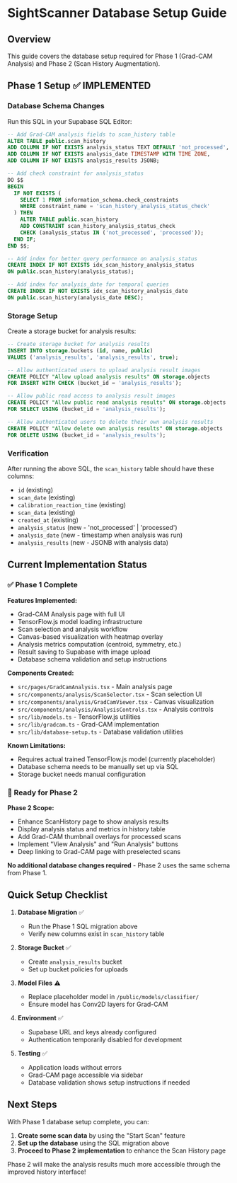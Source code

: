 # SightScanner Database Setup Guide

## Overview

This guide covers the database setup required for Phase 1 (Grad-CAM Analysis) and Phase 2 (Scan History Augmentation).

## Phase 1 Setup ✅ IMPLEMENTED

### Database Schema Changes

Run this SQL in your Supabase SQL Editor:

```sql
-- Add Grad-CAM analysis fields to scan_history table
ALTER TABLE public.scan_history 
ADD COLUMN IF NOT EXISTS analysis_status TEXT DEFAULT 'not_processed',
ADD COLUMN IF NOT EXISTS analysis_date TIMESTAMP WITH TIME ZONE,
ADD COLUMN IF NOT EXISTS analysis_results JSONB;

-- Add check constraint for analysis_status
DO $$
BEGIN
  IF NOT EXISTS (
    SELECT 1 FROM information_schema.check_constraints 
    WHERE constraint_name = 'scan_history_analysis_status_check'
  ) THEN
    ALTER TABLE public.scan_history 
    ADD CONSTRAINT scan_history_analysis_status_check 
    CHECK (analysis_status IN ('not_processed', 'processed'));
  END IF;
END $$;

-- Add index for better query performance on analysis_status
CREATE INDEX IF NOT EXISTS idx_scan_history_analysis_status 
ON public.scan_history(analysis_status);

-- Add index for analysis_date for temporal queries
CREATE INDEX IF NOT EXISTS idx_scan_history_analysis_date 
ON public.scan_history(analysis_date DESC);
```

### Storage Setup

Create a storage bucket for analysis results:

```sql
-- Create storage bucket for analysis results
INSERT INTO storage.buckets (id, name, public)
VALUES ('analysis_results', 'analysis_results', true);

-- Allow authenticated users to upload analysis result images
CREATE POLICY "Allow upload analysis results" ON storage.objects
FOR INSERT WITH CHECK (bucket_id = 'analysis_results');

-- Allow public read access to analysis result images
CREATE POLICY "Allow public read analysis results" ON storage.objects
FOR SELECT USING (bucket_id = 'analysis_results');

-- Allow authenticated users to delete their own analysis results
CREATE POLICY "Allow delete own analysis results" ON storage.objects
FOR DELETE USING (bucket_id = 'analysis_results');
```

### Verification

After running the above SQL, the `scan_history` table should have these columns:

- `id` (existing)
- `scan_date` (existing)
- `calibration_reaction_time` (existing)
- `scan_data` (existing)
- `created_at` (existing)
- `analysis_status` (new - 'not_processed' | 'processed')
- `analysis_date` (new - timestamp when analysis was run)
- `analysis_results` (new - JSONB with analysis data)

## Current Implementation Status

### ✅ Phase 1 Complete

**Features Implemented:**
- Grad-CAM Analysis page with full UI
- TensorFlow.js model loading infrastructure
- Scan selection and analysis workflow
- Canvas-based visualization with heatmap overlay
- Analysis metrics computation (centroid, symmetry, etc.)
- Result saving to Supabase with image upload
- Database schema validation and setup instructions

**Components Created:**
- `src/pages/GradCamAnalysis.tsx` - Main analysis page
- `src/components/analysis/ScanSelector.tsx` - Scan selection UI
- `src/components/analysis/GradCamViewer.tsx` - Canvas visualization
- `src/components/analysis/AnalysisControls.tsx` - Analysis controls
- `src/lib/models.ts` - TensorFlow.js utilities
- `src/lib/gradcam.ts` - Grad-CAM implementation
- `src/lib/database-setup.ts` - Database validation utilities

**Known Limitations:**
- Requires actual trained TensorFlow.js model (currently placeholder)
- Database schema needs to be manually set up via SQL
- Storage bucket needs manual configuration

### 🎯 Ready for Phase 2

**Phase 2 Scope:**
- Enhance ScanHistory page to show analysis results
- Display analysis status and metrics in history table
- Add Grad-CAM thumbnail overlays for processed scans
- Implement "View Analysis" and "Run Analysis" buttons
- Deep linking to Grad-CAM page with preselected scans

**No additional database changes required** - Phase 2 uses the same schema from Phase 1.

## Quick Setup Checklist

1. **Database Migration** ✅
   - Run the Phase 1 SQL migration above
   - Verify new columns exist in `scan_history` table

2. **Storage Bucket** ✅
   - Create `analysis_results` bucket
   - Set up bucket policies for uploads

3. **Model Files** ⚠️
   - Replace placeholder model in `/public/models/classifier/`
   - Ensure model has Conv2D layers for Grad-CAM

4. **Environment** ✅
   - Supabase URL and keys already configured
   - Authentication temporarily disabled for development

5. **Testing** ✅
   - Application loads without errors
   - Grad-CAM page accessible via sidebar
   - Database validation shows setup instructions if needed

## Next Steps

With Phase 1 database setup complete, you can:

1. **Create some scan data** by using the "Start Scan" feature
2. **Set up the database** using the SQL migration above
3. **Proceed to Phase 2 implementation** to enhance the Scan History page

Phase 2 will make the analysis results much more accessible through the improved history interface!
